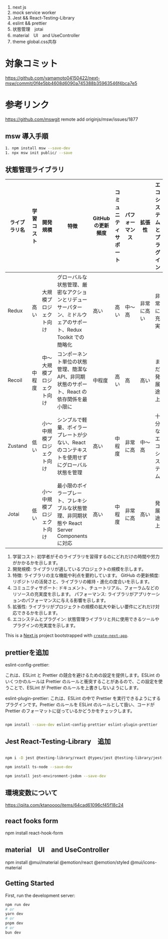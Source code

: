 1. next js
1. mock service worker
1. Jest && React-Testing-Library
1. eslint && prettier
1. 状態管理　jotai
1. material　UI　and UseController
1. theme global.css共存

# 対象コミット

https://github.com/yamamoto04150422/next-msw/commit/0f4e5bb4608d6090a745388b35963546f4bca7e5

# 参考リンク

https://github.com/mswgit remote add originjs/msw/issues/1877

## msw 導入手順

```bash
1. npm install msw --save-dev
1. npx msw init public/ --save
```

## 状態管理ライブラリ

| ライブラリ名 | 学習コスト | 開発規模                   | 特徴                                                                                                           | GitHub の更新頻度 | コミュニティサポート | パフォーマンス | 拡張性     | エコシステムとプラグイン |
| ------------ | ---------- | -------------------------- | -------------------------------------------------------------------------------------------------------------- | ----------------- | -------------------- | -------------- | ---------- | ------------------------ |
| Redux        | 高い       | 大規模プロジェクト向け     | グローバルな状態管理、厳密なアクションとリデューサーパターン、ミドルウェアのサポート、Redux Toolkit での簡略化 | 高い              | 高い                 | 中〜高         | 非常に高い | 非常に充実               |
| Recoil       | 中程度     | 中〜大規模プロジェクト向け | コンポーネント単位の状態管理、簡潔な API、非同期状態のサポート、React の依存関係を最小限に                     | 中程度            | 高い                 | 高             | 高い       | まだ発展途上             |
| Zustand      | 低い       | 小〜中規模プロジェクト向け | シンプルで軽量、ボイラープレートが少ない、React のコンテキストを使用せずにグローバル状態を管理                 | 高い              | 中程度               | 非常に高       | 中〜高     | 十分なエコシステム       |
| Jotai        | 低い       | 小〜中規模プロジェクト向け | 最小限のボイラープレート、フレキシブルな状態管理、非同期状態や React Server Components に対応                  | 高い              | 中程度               | 非常に高       | 高い       | 発展途上                 |

1. 学習コスト: 初学者がそのライブラリを習得するのにどれだけの時間や労力がかかるかを示します。
1. 開発規模: ライブラリが適しているプロジェクトの規模を示します。
1. 特徴: ライブラリの主な機能や利点を要約しています。
   GitHub の更新頻度: リポジトリの活発さと、ライブラリの維持・進化の度合いを示します。
1. コミュニティサポート: ドキュメント、チュートリアル、フォーラムなどのリソースの充実度を示します。
   パフォーマンス: ライブラリがアプリケーションのパフォーマンスに与える影響を示します。
1. 拡張性: ライブラリがプロジェクトの規模の拡大や新しい要件にどれだけ対応できるかを示します。
1. エコシステムとプラグイン: 状態管理ライブラリと共に使用できるツールやプラグインの充実度を示します。

This is a [Next.js](https://nextjs.org/) project bootstrapped with [`create-next-app`](https://github.com/vercel/next.js/tree/canary/packages/create-next-app).

## prettierを追加

eslint-config-prettier:

これは、ESLint と Prettier の競合を避けるための設定を提供します。ESLint のいくつかのルールは Prettier のルールと衝突することがあるので、この設定を使うことで、ESLint が Prettier のルールを上書きしないようにします。

eslint-plugin-prettier:
これは、ESLint の中で Prettier を実行できるようにするプラグインです。Prettier のルールを ESLint のルールとして扱い、コードが Prettier のフォーマットに従っているかどうかをチェックします。

```bash

npm install --save-dev eslint-config-prettier eslint-plugin-prettier

```

## Jest React-Testing-Library　追加

```bash

npm i -D jest @testing-library/react @types/jest @testing-library/jest-dom @testing-library/dom  @testing-library/user-event jest-css-modules

npm install ts-node --save-dev

npm install jest-environment-jsdom --save-dev


```

## 環境変数について

https://qiita.com/ktanoooo/items/64cad61096cf45f18c24

## react fooks form

npm install react-hook-form

## material　UI　and UseController

npm install @mui/material @emotion/react @emotion/styled @mui/icons-material

## Getting Started

First, run the development server:

```bash
npm run dev
# or
yarn dev
# or
pnpm dev
# or
bun dev
```
